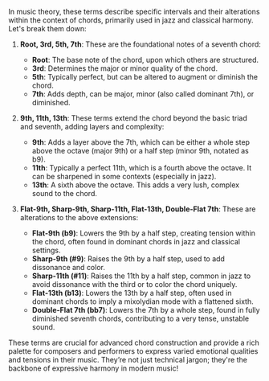 In music theory, these terms describe specific intervals and their alterations within the context of chords, primarily used in jazz and classical harmony. Let's break them down:

1. **Root, 3rd, 5th, 7th**: These are the foundational notes of a seventh chord:
   - **Root**: The base note of the chord, upon which others are structured.
   - **3rd**: Determines the major or minor quality of the chord.
   - **5th**: Typically perfect, but can be altered to augment or diminish the chord.
   - **7th**: Adds depth, can be major, minor (also called dominant 7th), or diminished.

2. **9th, 11th, 13th**: These terms extend the chord beyond the basic triad and seventh, adding layers and complexity:
   - **9th**: Adds a layer above the 7th, which can be either a whole step above the octave (major 9th) or a half step (minor 9th, notated as b9).
   - **11th**: Typically a perfect 11th, which is a fourth above the octave. It can be sharpened in some contexts (especially in jazz).
   - **13th**: A sixth above the octave. This adds a very lush, complex sound to the chord.

3. **Flat-9th, Sharp-9th, Sharp-11th, Flat-13th, Double-Flat 7th**: These are alterations to the above extensions:
   - **Flat-9th (b9)**: Lowers the 9th by a half step, creating tension within the chord, often found in dominant chords in jazz and classical settings.
   - **Sharp-9th (#9)**: Raises the 9th by a half step, used to add dissonance and color.
   - **Sharp-11th (#11)**: Raises the 11th by a half step, common in jazz to avoid dissonance with the third or to color the chord uniquely.
   - **Flat-13th (b13)**: Lowers the 13th by a half step, often used in dominant chords to imply a mixolydian mode with a flattened sixth.
   - **Double-Flat 7th (bb7)**: Lowers the 7th by a whole step, found in fully diminished seventh chords, contributing to a very tense, unstable sound.

These terms are crucial for advanced chord construction and provide a rich palette for composers and performers to express varied emotional qualities and tensions in their music. They’re not just technical jargon; they're the backbone of expressive harmony in modern music!
